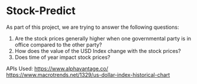 # Stock-Predict

As part of this project, we are trying to answer the following questions:
1) Are the stock prices generally higher when one governmental party is in office compared to the other party?
2) How does the value of the USD Index change with the stock prices?
3) Does time of year impact stock prices?

APIs Used:
https://www.alphavantage.co/
https://www.macrotrends.net/1329/us-dollar-index-historical-chart
